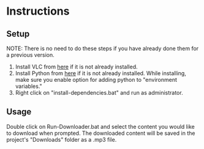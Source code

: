 Instructions
============
Setup
-----
NOTE: There is no need to do these steps if you have already done them for a previous version. 

1. Install VLC from [here](http://get.videolan.org/vlc/2.2.3/win32/vlc-2.2.3-win32.exe) if it is not already installed.  
2. Install Python from [here](https://www.python.org/ftp/python/3.5.1/python-3.5.1.exe) if it is not already installed. While installing, make sure you enable option for adding python to "environment variables."  
3. Right click on "install-dependencies.bat" and run as administrator.  

Usage
-----
Double click on Run-Downloader.bat and select the content you would like to download when prompted. The downloaded content will be saved in the project's "Downloads" folder as a .mp3 file.
